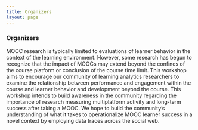 ```yaml
---
title: Organizers
layout: page
---
```


### Organizers

MOOC research is typically limited to evaluations of learner behavior in the context of the learning environment. However, some research has begun to recognize that the impact of MOOCs may extend beyond the confines of the course platform or conclusion of the course time limit. This workshop aims to encourage our community of learning analytics researchers to examine the relationship between performance and engagement within the course and learner behavior and development beyond the course. This workshop intends to build awareness in the community regarding the importance of research measuring multiplatform activity and long-term success after taking a MOOC. We hope to build the community’s understanding of what it takes to operationalize MOOC learner success in a novel context by employing data traces across the social web. 
